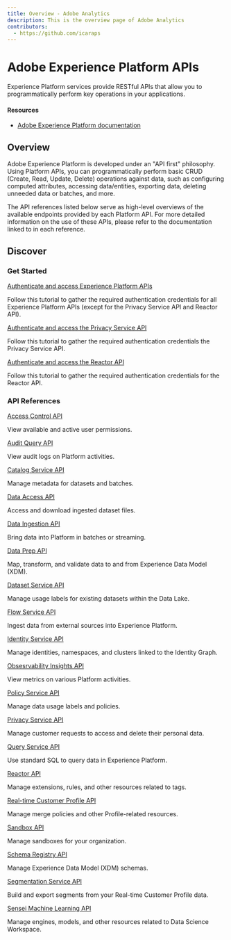 ```yaml
---
title: Overview - Adobe Analytics
description: This is the overview page of Adobe Analytics
contributors:
  - https://github.com/icaraps 
---
```


<Hero slots="heading, text"/> 

# Adobe Experience Platform APIs

Experience Platform services provide RESTful APIs that allow you to programmatically perform key operations in your applications.

<Resources slots="heading, links"/>

#### Resources

* [Adobe Experience Platform documentation](https://experienceleague.adobe.com/docs/experience-platform.html)

## Overview

Adobe Experience Platform is developed under an "API first" philosophy. Using Platform APIs, you can programmatically perform basic CRUD (Create, Read, Update, Delete) operations against data, such as configuring computed attributes, accessing data/entities, exporting data, deleting unneeded data or batches, and more. 

The API references listed below serve as high-level overviews of the available endpoints provided by each Platform API. For more detailed information on the use of these APIs, please refer to the documentation linked to in each reference.

## Discover 

<DiscoverBlock slots="heading, link, text"/>

### Get Started

[Authenticate and access Experience Platform APIs](https://experienceleague.adobe.com/docs/experience-platform/landing/platform-apis/api-authentication.html)
    
Follow this tutorial to gather the required authentication credentials for all Experience Platform APIs (except for the Privacy Service API and Reactor API).

<DiscoverBlock slots="link, text"/>

[Authenticate and access the Privacy Service API](https://experienceleague.adobe.com/docs/experience-platform/privacy/api/getting-started.html)
    
Follow this tutorial to gather the required authentication credentials the Privacy Service API.

<DiscoverBlock slots="link, text"/>

[Authenticate and access the Reactor API](https://experienceleague.adobe.com/docs/experience-platform/tags/api/getting-started.html)
    
Follow this tutorial to gather the required authentication credentials for the Reactor API.

<DiscoverBlock slots="heading, link, text"/>

### API References

[Access Control API](api/access-control.md) 

View available and active user permissions.

<DiscoverBlock slots="link, text"/>

[Audit Query API](api/audit-query.md) 

View audit logs on Platform activities.

<DiscoverBlock slots="link, text"/>

[Catalog Service API](api/catalog.md) 

Manage metadata for datasets and batches.

<DiscoverBlock slots="link, text"/>

[Data Access API](api/data-access.md) 

Access and download ingested dataset files.

<DiscoverBlock slots="link, text"/>

[Data Ingestion API](api/data-ingestion.md) 

Bring data into Platform in batches or streaming.

<DiscoverBlock slots="link, text"/>

[Data Prep API](api/data-prep.md) 

Map, transform, and validate data to and from Experience Data Model (XDM).

<DiscoverBlock slots="link, text"/>

[Dataset Service API](api/dataset-service.md) 

Manage usage labels for existing datasets within the Data Lake.

<DiscoverBlock slots="link, text"/>

[Flow Service API](api/flow-service.md) 

Ingest data from external sources into Experience Platform.

<DiscoverBlock slots="link, text"/>

[Identity Service API](api/identity-service.md) 

Manage identities, namespaces, and clusters linked to the Identity Graph.

<DiscoverBlock slots="link, text"/>

[Obsesrvability Insights API](api/observability-insights.md) 

View metrics on various Platform activities.

<DiscoverBlock slots="link, text"/>

[Policy Service API](api/policy-service.md) 

Manage data usage labels and policies.

<DiscoverBlock slots="link, text"/>

[Privacy Service API](api/privacy-service.md) 

Manage customer requests to access and delete their personal data.

<DiscoverBlock slots="link, text"/>

[Query Service API](api/query-service.md) 

Use standard SQL to query data in Experience Platform.

<DiscoverBlock slots="link, text"/>

[Reactor API](api/reactor.md) 

Manage extensions, rules, and other resources related to tags.

<DiscoverBlock slots="link, text"/>

[Real-time Customer Profile API](api/profile.md) 

Manage merge policies and other Profile-related resources.

<DiscoverBlock slots="link, text"/>

[Sandbox API](api/sandbox.md) 

Manage sandboxes for your organization.

<DiscoverBlock slots="link, text"/>

[Schema Registry API](api/schema-registry.md) 

Manage Experience Data Model (XDM) schemas.

<DiscoverBlock slots="link, text"/>

[Segmentation Service API](api/segmentation-service.md) 

Build and export segments from your Real-time Customer Profile data.

<DiscoverBlock slots="link, text"/>

[Sensei Machine Learning API](api/sensei-machine-learning.md) 

Manage engines, models, and other resources related to Data Science Workspace.
